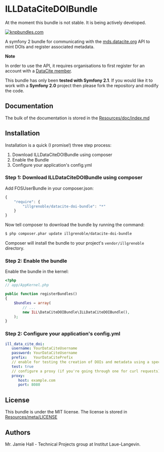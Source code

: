 ILLDataCiteDOIBundle
====================

At the moment this bundle is not stable. It is being actively developed.

[![knpbundles.com](http://knpbundles.com/ILLGrenoble/ILLDataCiteDOIBundle/badge-short)](http://knpbundles.com/ILLGrenoble/ILLDataCiteDOIBundle)


A symfony 2 bundle for communicating with the [mds.datacite.org](https://mds.datacite.org/) API to mint DOIs and register associated metadata.

**Note** 

In order to use the API, it requires organisations to first register for an account with a [DataCite member](http://www.datacite.org/members).

This bundle has only been **tested with Symfony 2.1**. If you would like it to work with a **Symfony 2.0** project then please fork the repository and modify the code.

## Documentation

The bulk of the documentation is stored in the [Resources/doc/index.md](Resources/doc/index.md)

## Installation

Installation is a quick (I promise!) three step process:

1. Download ILLDataCiteDOIBundle using composer
2. Enable the Bundle
3. Configure your application's config.yml

### Step 1: Download ILLDataCiteDOIBundle using composer

Add FOSUserBundle in your composer.json:

```js
{
    "require": {
        "illgrenoble/datacite-doi-bundle": "*"
    }
}
```

Now tell composer to download the bundle by running the command:

``` bash
$ php composer.phar update illgrenoble/datacite-doi-bundle
```

Composer will install the bundle to your project's `vendor/illgrenoble` directory.

### Step 2: Enable the bundle

Enable the bundle in the kernel:

``` php
<?php
// app/AppKernel.php

public function registerBundles()
{
    $bundles = array(
        // ...
        new ILL\DataCiteDOIBundle\ILLDataCiteDOIBundle(),
    );
}
```
### Step 2: Configure your application's config.yml
``` yaml
ill_data_cite_doi:
   username: YourDataCiteUsername
   password: YourDataCiteUsername
   prefix:   YourDataCitePrefix
   // enable for testing the creation of DOIs and metadata using a special test prefix(They will not be exposed by upcoming services like search and OAI)
   test: true
   // configure a proxy (if you're going through one for curl requests)
   proxy:
      host: example.com
      port: 8080
```

License
-------

This bundle is under the MIT license. The license is stored in [Resources/meta/LICENSE](Resources/meta/LICENSE)

Authors
-------

Mr. Jamie Hall - Technical Projects group at Institut Laue-Langevin.
